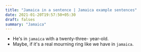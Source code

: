 ```yaml
---
title: "Jamaica in a sentence | Jamaica example sentences"
date: 2021-01-20T19:57:50+05:30
draft: falses
summary: "Jamaica"
---
```

- He's in `jamaica` with a twenty-three- year-old.
- Maybe, if it's a real mourning ring like we have in `jamaica`.
                 
